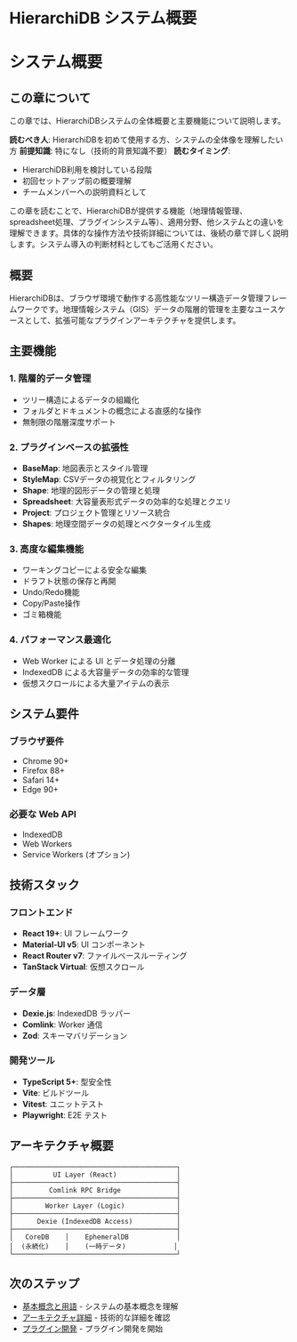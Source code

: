 # HierarchiDB システム概要

# システム概要

## この章について

この章では、HierarchiDBシステムの全体概要と主要機能について説明します。

**読むべき人**: HierarchiDBを初めて使用する方、システムの全体像を理解したい方
**前提知識**: 特になし（技術的背景知識不要）
**読むタイミング**: 
- HierarchiDB利用を検討している段階
- 初回セットアップ前の概要理解
- チームメンバーへの説明資料として

この章を読むことで、HierarchiDBが提供する機能（地理情報管理、spreadsheet処理、プラグインシステム等）、適用分野、他システムとの違いを理解できます。具体的な操作方法や技術詳細については、後続の章で詳しく説明します。システム導入の判断材料としてもご活用ください。

## 概要

HierarchiDBは、ブラウザ環境で動作する高性能なツリー構造データ管理フレームワークです。地理情報システム（GIS）データの階層的管理を主要なユースケースとして、拡張可能なプラグインアーキテクチャを提供します。

## 主要機能

### 1. 階層的データ管理
- ツリー構造によるデータの組織化
- フォルダとドキュメントの概念による直感的な操作
- 無制限の階層深度サポート

### 2. プラグインベースの拡張性
- **BaseMap**: 地図表示とスタイル管理
- **StyleMap**: CSVデータの視覚化とフィルタリング
- **Shape**: 地理的図形データの管理と処理
- **Spreadsheet**: 大容量表形式データの効率的な処理とクエリ
- **Project**: プロジェクト管理とリソース統合
- **Shapes**: 地理空間データの処理とベクタータイル生成

### 3. 高度な編集機能
- ワーキングコピーによる安全な編集
- ドラフト状態の保存と再開
- Undo/Redo機能
- Copy/Paste操作
- ゴミ箱機能

### 4. パフォーマンス最適化
- Web Worker による UI とデータ処理の分離
- IndexedDB による大容量データの効率的な管理
- 仮想スクロールによる大量アイテムの表示

## システム要件

### ブラウザ要件
- Chrome 90+
- Firefox 88+
- Safari 14+
- Edge 90+

### 必要な Web API
- IndexedDB
- Web Workers
- Service Workers (オプション)

## 技術スタック

### フロントエンド
- **React 19+**: UI フレームワーク
- **Material-UI v5**: UI コンポーネント
- **React Router v7**: ファイルベースルーティング
- **TanStack Virtual**: 仮想スクロール

### データ層
- **Dexie.js**: IndexedDB ラッパー
- **Comlink**: Worker 通信
- **Zod**: スキーマバリデーション

### 開発ツール
- **TypeScript 5+**: 型安全性
- **Vite**: ビルドツール
- **Vitest**: ユニットテスト
- **Playwright**: E2E テスト

## アーキテクチャ概要

```
┌─────────────────────────────────────────┐
│          UI Layer (React)               │
├─────────────────────────────────────────┤
│         Comlink RPC Bridge              │
├─────────────────────────────────────────┤
│        Worker Layer (Logic)             │
├─────────────────────────────────────────┤
│      Dexie (IndexedDB Access)           │
├─────────────────────────────────────────┤
│   CoreDB    │    EphemeralDB            │
│  (永続化)    │    (一時データ)            │
└─────────────────────────────────────────┘
```

## 次のステップ

- [基本概念と用語](./01-concepts.md) - システムの基本概念を理解
- [アーキテクチャ詳細](./02-architecture-overview.md) - 技術的な詳細を確認
- [プラグイン開発](./04-plugin-overview.md) - プラグイン開発を開始